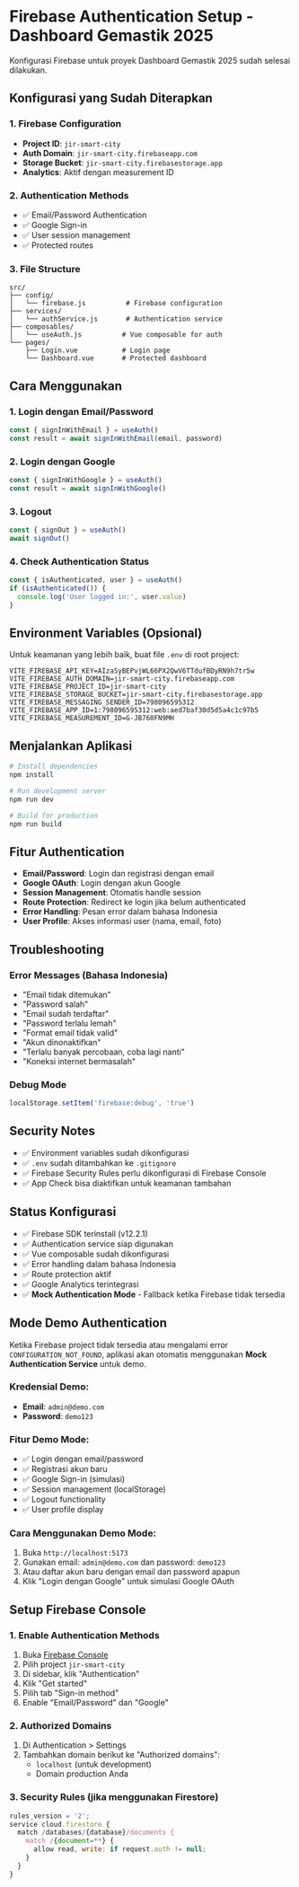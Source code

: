 # Firebase Authentication Setup - Dashboard Gemastik 2025

Konfigurasi Firebase untuk proyek Dashboard Gemastik 2025 sudah selesai dilakukan.

## Konfigurasi yang Sudah Diterapkan

### 1. Firebase Configuration
- **Project ID**: `jir-smart-city`
- **Auth Domain**: `jir-smart-city.firebaseapp.com`
- **Storage Bucket**: `jir-smart-city.firebasestorage.app`
- **Analytics**: Aktif dengan measurement ID

### 2. Authentication Methods
- ✅ Email/Password Authentication
- ✅ Google Sign-in
- ✅ User session management
- ✅ Protected routes

### 3. File Structure
```
src/
├── config/
│   └── firebase.js          # Firebase configuration
├── services/
│   └── authService.js       # Authentication service
├── composables/
│   └── useAuth.js          # Vue composable for auth
└── pages/
    ├── Login.vue           # Login page
    └── Dashboard.vue       # Protected dashboard
```

## Cara Menggunakan

### 1. Login dengan Email/Password
```javascript
const { signInWithEmail } = useAuth()
const result = await signInWithEmail(email, password)
```

### 2. Login dengan Google
```javascript
const { signInWithGoogle } = useAuth()
const result = await signInWithGoogle()
```

### 3. Logout
```javascript
const { signOut } = useAuth()
await signOut()
```

### 4. Check Authentication Status
```javascript
const { isAuthenticated, user } = useAuth()
if (isAuthenticated()) {
  console.log('User logged in:', user.value)
}
```

## Environment Variables (Opsional)

Untuk keamanan yang lebih baik, buat file `.env` di root project:

```env
VITE_FIREBASE_API_KEY=AIzaSyBEPvjWL66PX2QwV6TTdufBDyRN9h7tr5w
VITE_FIREBASE_AUTH_DOMAIN=jir-smart-city.firebaseapp.com
VITE_FIREBASE_PROJECT_ID=jir-smart-city
VITE_FIREBASE_STORAGE_BUCKET=jir-smart-city.firebasestorage.app
VITE_FIREBASE_MESSAGING_SENDER_ID=798096595312
VITE_FIREBASE_APP_ID=1:798096595312:web:aed7baf30d5d5a4c1c97b5
VITE_FIREBASE_MEASUREMENT_ID=G-JB760FN9MH
```

## Menjalankan Aplikasi

```bash
# Install dependencies
npm install

# Run development server
npm run dev

# Build for production
npm run build
```

## Fitur Authentication

- **Email/Password**: Login dan registrasi dengan email
- **Google OAuth**: Login dengan akun Google
- **Session Management**: Otomatis handle session
- **Route Protection**: Redirect ke login jika belum authenticated
- **Error Handling**: Pesan error dalam bahasa Indonesia
- **User Profile**: Akses informasi user (nama, email, foto)

## Troubleshooting

### Error Messages (Bahasa Indonesia)
- "Email tidak ditemukan"
- "Password salah"
- "Email sudah terdaftar"
- "Password terlalu lemah"
- "Format email tidak valid"
- "Akun dinonaktifkan"
- "Terlalu banyak percobaan, coba lagi nanti"
- "Koneksi internet bermasalah"

### Debug Mode
```javascript
localStorage.setItem('firebase:debug', 'true')
```

## Security Notes

- ✅ Environment variables sudah dikonfigurasi
- ✅ `.env` sudah ditambahkan ke `.gitignore`
- ✅ Firebase Security Rules perlu dikonfigurasi di Firebase Console
- ✅ App Check bisa diaktifkan untuk keamanan tambahan

## Status Konfigurasi

- ✅ Firebase SDK terinstall (v12.2.1)
- ✅ Authentication service siap digunakan
- ✅ Vue composable sudah dikonfigurasi
- ✅ Error handling dalam bahasa Indonesia
- ✅ Route protection aktif
- ✅ Google Analytics terintegrasi
- ✅ **Mock Authentication Mode** - Fallback ketika Firebase tidak tersedia

## Mode Demo Authentication

Ketika Firebase project tidak tersedia atau mengalami error `CONFIGURATION_NOT_FOUND`, aplikasi akan otomatis menggunakan **Mock Authentication Service** untuk demo.

### Kredensial Demo:
- **Email**: `admin@demo.com`
- **Password**: `demo123`

### Fitur Demo Mode:
- ✅ Login dengan email/password
- ✅ Registrasi akun baru
- ✅ Google Sign-in (simulasi)
- ✅ Session management (localStorage)
- ✅ Logout functionality
- ✅ User profile display

### Cara Menggunakan Demo Mode:
1. Buka `http://localhost:5173`
2. Gunakan email: `admin@demo.com` dan password: `demo123`
3. Atau daftar akun baru dengan email dan password apapun
4. Klik "Login dengan Google" untuk simulasi Google OAuth

## Setup Firebase Console

### 1. Enable Authentication Methods
1. Buka [Firebase Console](https://console.firebase.google.com/)
2. Pilih project `jir-smart-city`
3. Di sidebar, klik "Authentication"
4. Klik "Get started"
5. Pilih tab "Sign-in method"
6. Enable "Email/Password" dan "Google"

### 2. Authorized Domains
1. Di Authentication > Settings
2. Tambahkan domain berikut ke "Authorized domains":
   - `localhost` (untuk development)
   - Domain production Anda

### 3. Security Rules (jika menggunakan Firestore)
```javascript
rules_version = '2';
service cloud.firestore {
  match /databases/{database}/documents {
    match /{document=**} {
      allow read, write: if request.auth != null;
    }
  }
}
```